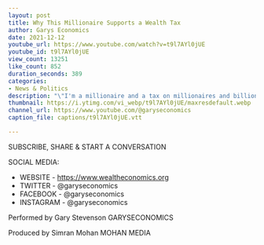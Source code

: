 ```yaml
---
layout: post
title: Why This Millionaire Supports a Wealth Tax
author: Garys Economics
date: 2021-12-12
youtube_url: https://www.youtube.com/watch?v=t9l7AYl0jUE
youtube_id: t9l7AYl0jUE
view_count: 13251
like_count: 852
duration_seconds: 389
categories:
- News & Politics
description: "\"I'm a millionaire and a tax on millionaires and billionaires is gonna hit me too but i can see what's gonna happen if we don't fix a broken economic system - it's going to get worse and worse and it's not going to be pretty but a different future is possible!\""
thumbnail: https://i.ytimg.com/vi_webp/t9l7AYl0jUE/maxresdefault.webp
channel_url: https://www.youtube.com/@garyseconomics
caption_file: captions/t9l7AYl0jUE.vtt

---
```


SUBSCRIBE, SHARE & START A CONVERSATION


SOCIAL MEDIA:
- WEBSITE - https://www.wealtheconomics.org
- TWITTER - @garyseconomics
- FACEBOOK - @garyseconomics
- INSTAGRAM - @garyseconomics


Performed by Gary Stevenson
GARYSECONOMICS


Produced by Simran Mohan
MOHAN MEDIA
